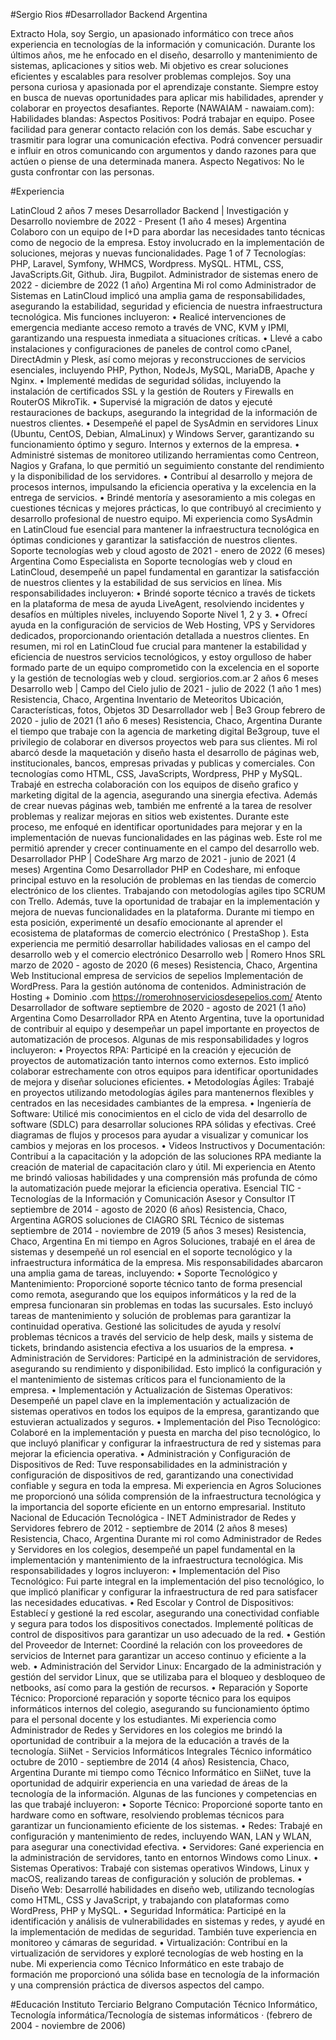 #Sergio Rios
#Desarrollador Backend
Argentina

Extracto
Hola, soy Sergio, un apasionado informático con trece años
experiencia en tecnologías de la información y comunicación.
Durante los últimos años, me he enfocado en el diseño, desarrollo
y mantenimiento de sistemas, aplicaciones y sitios web. Mi objetivo
es crear soluciones eficientes y escalables para resolver problemas
complejos.
Soy una persona curiosa y apasionada por el aprendizaje constante.
Siempre estoy en busca de nuevas oportunidades para aplicar mis
habilidades, aprender y colaborar en proyectos desafiantes.
Reporte (NAWAIAM - nawaiam.com):
Habilidades blandas:
Aspectos Positivos: Podrá trabajar en equipo. Posee facilidad para
generar contacto relación con los demás. Sabe escuchar y trasmitir
para lograr una comunicación efectiva. Podrá convencer persuadir e
influir en otros comunicando con argumentos y dando razones para
que actúen o piense de una determinada manera.
Aspecto Negativos: No le gusta confrontar con las personas.

#Experiencia

LatinCloud
2 años 7 meses
Desarrollador Backend | Investigación y Desarrollo
noviembre de 2022 - Present (1 año 4 meses)
Argentina
Colaboro con un equipo de I+D para abordar las necesidades tanto técnicas
como de negocio de la empresa.
Estoy involucrado en la implementación de soluciones, mejoras y nuevas
funcionalidades.
Page 1 of 7
Tecnologías: PHP, Laravel, Symfony, WHMCS, Wordpress. MySQL. HTML,
CSS, JavaScripts.Git, Github. Jira, Bugpilot.
Administrador de sistemas
enero de 2022 - diciembre de 2022 (1 año)
Argentina
Mi rol como Administrador de Sistemas en LatinCloud implicó una amplia
gama de responsabilidades, asegurando la estabilidad, seguridad y eficiencia
de nuestra infraestructura tecnológica. Mis funciones incluyeron:
• Realicé intervenciones de emergencia mediante acceso remoto a través
de VNC, KVM y IPMI, garantizando una respuesta inmediata a situaciones
críticas.
• Llevé a cabo instalaciones y configuraciones de paneles de control como
cPanel, DirectAdmin y Plesk, así como mejoras y reconstrucciones de
servicios esenciales, incluyendo PHP, Python, NodeJs, MySQL, MariaDB,
Apache y Nginx.
• Implementé medidas de seguridad sólidas, incluyendo la instalación de
certificados SSL y la gestión de Routers y Firewalls en RouterOS MikroTik.
• Supervisé la migración de datos y ejecuté restauraciones de backups,
asegurando la integridad de la información de nuestros clientes.
• Desempeñé el papel de SysAdmin en servidores Linux (Ubuntu, CentOS,
Debian, AlmaLinux) y Windows Server, garantizando su funcionamiento
óptimo y seguro. Internos y externos de la empresa.
• Administré sistemas de monitoreo utilizando herramientas como Centreon,
Nagios y Grafana, lo que permitió un seguimiento constante del rendimiento y
la disponibilidad de los servidores.
• Contribuí al desarrollo y mejora de procesos internos, impulsando la
eficiencia operativa y la excelencia en la entrega de servicios.
• Brindé mentoría y asesoramiento a mis colegas en cuestiones técnicas y
mejores prácticas, lo que contribuyó al crecimiento y desarrollo profesional de
nuestro equipo.
Mi experiencia como SysAdmin en LatinCloud fue esencial para mantener la
infraestructura tecnológica en óptimas condiciones y garantizar la satisfacción
de nuestros clientes.
Soporte tecnologías web y cloud
agosto de 2021 - enero de 2022 (6 meses)
Argentina
Como Especialista en Soporte tecnologías web y cloud en LatinCloud,
desempeñé un papel fundamental en garantizar la satisfacción de nuestros
clientes y la estabilidad de sus servicios en línea. Mis responsabilidades
incluyeron:
• Brindé soporte técnico a través de tickets en la plataforma de mesa de ayuda
LiveAgent, resolviendo incidentes y desafíos en múltiples niveles, incluyendo
Soporte Nivel 1, 2 y 3.
• Ofrecí ayuda en la configuración de servicios de Web Hosting, VPS y
Servidores dedicados, proporcionando orientación detallada a nuestros
clientes.
En resumen, mi rol en LatinCloud fue crucial para mantener la estabilidad
y eficiencia de nuestros servicios tecnológicos, y estoy orgulloso de haber
formado parte de un equipo comprometido con la excelencia en el soporte y la
gestión de tecnologías web y cloud.
sergiorios.com.ar
2 años 6 meses
Desarrollo web | Campo del Cielo
julio de 2021 - julio de 2022 (1 año 1 mes)
Resistencia, Chaco, Argentina
Inventario de Meteoritos Ubicación, Características, fotos, Objetos 3D
Desarrollador web | Be3 Group
febrero de 2020 - julio de 2021 (1 año 6 meses)
Resistencia, Chaco, Argentina
Durante el tiempo que trabaje con la agencia de marketing digital Be3group,
tuve el privilegio de colaborar en diversos proyectos web para sus clientes.
Mi rol abarcó desde la maquetación y diseño hasta el desarrollo de páginas
web, institucionales, bancos, empresas privadas y publicas y comerciales.
Con tecnologías como HTML, CSS, JavaScripts, Wordpress, PHP y MySQL.
Trabajé en estrecha colaboración con los equipos de diseño grafico y
marketing digital de la agencia, asegurando una sinergia efectiva.
Además de crear nuevas páginas web, también me enfrenté a la tarea de
resolver problemas y realizar mejoras en sitios web existentes. Durante
este proceso, me enfoqué en identificar oportunidades para mejorar y en la
implementación de nuevas funcionalidades en las páginas web. Este rol me
permitió aprender y crecer continuamente en el campo del desarrollo web.
Desarrollador PHP | CodeShare Arg
marzo de 2021 - junio de 2021 (4 meses)
Argentina
Como Desarrollador PHP en Codeshare, mi enfoque principal estuvo en
la resolución de problemas en las tiendas de comercio electrónico de los
clientes. Trabajando con metodologías agiles tipo SCRUM con Trello.
Además, tuve la oportunidad de trabajar en la implementación y mejora
de nuevas funcionalidades en la plataforma. Durante mi tiempo en esta
posición, experimenté un desafío emocionante al aprender el ecosistema
de plataformas de comercio electrónico ( PrestaShop ). Esta experiencia me
permitió desarrollar habilidades valiosas en el campo del desarrollo web y el
comercio electrónico
Desarrollo web | Romero Hnos SRL
marzo de 2020 - agosto de 2020 (6 meses)
Resistencia, Chaco, Argentina
Web Institucional empresa de servicios de sepelios
Implementación de WordPress. Para la gestión autónoma de contenidos.
Administración de Hosting + Dominio .com
https://romerohnoserviciosdesepelios.com/
Atento
Desarrollador de software
septiembre de 2020 - agosto de 2021 (1 año)
Argentina
Como Desarrollador RPA en Atento Argentina, tuve la oportunidad de
contribuir al equipo y desempeñar un papel importante en proyectos de
automatización de procesos. Algunas de mis responsabilidades y logros
incluyeron:
• Proyectos RPA: Participé en la creación y ejecución de proyectos de
automatización tanto internos como externos. Esto implicó colaborar
estrechamente con otros equipos para identificar oportunidades de mejora y
diseñar soluciones eficientes.
• Metodologías Ágiles: Trabajé en proyectos utilizando metodologías ágiles
para mantenernos flexibles y centrados en las necesidades cambiantes de la
empresa.
• Ingeniería de Software: Utilicé mis conocimientos en el ciclo de vida del
desarrollo de software (SDLC) para desarrollar soluciones RPA sólidas y
efectivas. Creé diagramas de flujos y procesos para ayudar a visualizar y
comunicar los cambios y mejoras en los procesos.
• Videos Instructivos y Documentación: Contribuí a la capacitación y la
adopción de las soluciones RPA mediante la creación de material de
capacitación claro y útil.
Mi experiencia en Atento me brindó valiosas habilidades y una comprensión
más profunda de cómo la automatización puede mejorar la eficiencia
operativa.
Esencial TIC - Tecnologías de la Información y Comunicación
Asesor y Consultor IT
septiembre de 2014 - agosto de 2020 (6 años)
Resistencia, Chaco, Argentina
AGROS soluciones de CIAGRO SRL
Técnico de sistemas
septiembre de 2014 - noviembre de 2019 (5 años 3 meses)
Resistencia, Chaco, Argentina
En mi tiempo en Agros Soluciones, trabajé en el área de sistemas y
desempeñé un rol esencial en el soporte tecnológico y la infraestructura
informática de la empresa. Mis responsabilidades abarcaron una amplia gama
de tareas, incluyendo:
• Soporte Tecnológico y Mantenimiento: Proporcioné soporte técnico tanto de
forma presencial como remota, asegurando que los equipos informáticos y la
red de la empresa funcionaran sin problemas en todas las sucursales. Esto
incluyó tareas de mantenimiento y solución de problemas para garantizar la
continuidad operativa. Gestioné las solicitudes de ayuda y resolví problemas
técnicos a través del servicio de help desk, mails y sistema de tickets,
brindando asistencia efectiva a los usuarios de la empresa.
• Administración de Servidores: Participé en la administración de servidores,
asegurando su rendimiento y disponibilidad. Esto implicó la configuración y el
mantenimiento de sistemas críticos para el funcionamiento de la empresa.
• Implementación y Actualización de Sistemas Operativos: Desempeñé un
papel clave en la implementación y actualización de sistemas operativos en
todos los equipos de la empresa, garantizando que estuvieran actualizados y
seguros.
• Implementación del Piso Tecnológico: Colaboré en la implementación y
puesta en marcha del piso tecnológico, lo que incluyó planificar y configurar la
infraestructura de red y sistemas para mejorar la eficiencia operativa.
• Administración y Configuración de Dispositivos de Red: Tuve
responsabilidades en la administración y configuración de dispositivos de red,
garantizando una conectividad confiable y segura en toda la empresa.
Mi experiencia en Agros Soluciones me proporcionó una sólida comprensión
de la infraestructura tecnológica y la importancia del soporte eficiente en un
entorno empresarial.
Instituto Nacional de Educación Tecnológica - INET
Administrador de Redes y Servidores
febrero de 2012 - septiembre de 2014 (2 años 8 meses)
Resistencia, Chaco, Argentina
Durante mi rol como Administrador de Redes y Servidores en los colegios,
desempeñé un papel fundamental en la implementación y mantenimiento de la
infraestructura tecnológica. Mis responsabilidades y logros incluyeron:
• Implementación del Piso Tecnológico: Fui parte integral en la
implementación del piso tecnológico, lo que implicó planificar y configurar la
infraestructura de red para satisfacer las necesidades educativas.
• Red Escolar y Control de Dispositivos: Establecí y gestioné la red escolar,
asegurando una conectividad confiable y segura para todos los dispositivos
conectados. Implementé políticas de control de dispositivos para garantizar un
uso adecuado de la red.
• Gestión del Proveedor de Internet: Coordiné la relación con los proveedores
de servicios de Internet para garantizar un acceso continuo y eficiente a la
web.
• Administración del Servidor Linux: Encargado de la administración y gestión
del servidor Linux, que se utilizaba para el bloqueo y desbloqueo de netbooks,
así como para la gestión de recursos.
• Reparación y Soporte Técnico: Proporcioné reparación y soporte
técnico para los equipos informáticos internos del colegio, asegurando su
funcionamiento óptimo para el personal docente y los estudiantes.
Mi experiencia como Administrador de Redes y Servidores en los colegios me
brindó la oportunidad de contribuir a la mejora de la educación a través de la
tecnología.
SiiNet - Servicios Informáticos Integrales
Técnico informático
octubre de 2010 - septiembre de 2014 (4 años)
Resistencia, Chaco, Argentina
Durante mi tiempo como Técnico Informático en SiiNet, tuve la oportunidad
de adquirir experiencia en una variedad de áreas de la tecnología de la
información. Algunas de las funciones y competencias en las que trabajé
incluyeron:
• Soporte Técnico: Proporcioné soporte tanto en hardware como en software,
resolviendo problemas técnicos para garantizar un funcionamiento eficiente de
los sistemas.
• Redes: Trabajé en configuración y mantenimiento de redes, incluyendo
WAN, LAN y WLAN, para asegurar una conectividad efectiva.
• Servidores: Gané experiencia en la administración de servidores, tanto en
entornos Windows como Linux.
• Sistemas Operativos: Trabajé con sistemas operativos Windows, Linux y
macOS, realizando tareas de configuración y solución de problemas.
• Diseño Web: Desarrollé habilidades en diseño web, utilizando tecnologías
como HTML, CSS y JavaScript, y trabajando con plataformas como
WordPress, PHP y MySQL.
• Seguridad Informática: Participé en la identificación y análisis de
vulnerabilidades en sistemas y redes, y ayudé en la implementación de
medidas de seguridad. También tuve experiencia en monitoreo y cámaras de
seguridad.
• Virtualización: Contribuí en la virtualización de servidores y exploré
tecnologías de web hosting en la nube.
Mi experiencia como Técnico Informático en este trabajo de formación
me proporcionó una sólida base en tecnología de la información y una
comprensión práctica de diversos aspectos del campo.

#Educación
Instituto Terciario Belgrano Computación
Técnico Informático, Tecnología informática/Tecnología de sistemas
informáticos · (febrero de 2004 - noviembre de 2006)